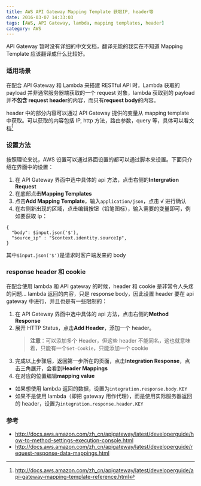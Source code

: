 ```yaml
---
title: AWS API Gateway Mapping Template 获取IP, header等
date: 2016-03-07 14:33:03
tags: [AWS, API Gateway, lambda, mapping templates, header]
category: AWS
---
```


API Gateway 暂时没有详细的中文文档，翻译无能的我实在不知道 Mapping Template 应该翻译成什么比较好。

### 适用场景

在配合 API Gateway 和 Lambda 来搭建 RESTful API 时，Lambda 获取的 payload 并非通常服务器端获取的一个 request 对象，lambda 获取到的 payload 并**不包含 request header**的内容，而只有**request body**的内容。

header 中的部分内容可以通过 API Gateway 提供的变量从 mapping template 中获取。可以获取的内容包括 IP, http 方法，路由参数，query 等，具体可以看文档[^1]

### 设置方法

按照理论来说，AWS 设置可以通过界面设置的都可以通过脚本来设置。下面只介绍在界面中的设置：

1. 在 API Gateway 界面中选中具体的 api 方法，点击右侧的**Intergration Request**
2. 在底部点击**Mapping Templates**
3. 点击**Add Mapping Template**，输入`application/json`，点击 √ 进行确认
4. 在右侧新出现的区域，点击编辑按钮（铅笔图标），输入需要的变量即可，例如要获取 ip：

```
{
  "body": $input.json('$'),
  "source_ip" : "$context.identity.sourceIp",
}
```

其中`$input.json('$')`是请求时客户端发来的 body

### response header 和 cookie

在配合使用 lambda 和 API gateway 的时候，header 和 cookie 是非常令人头疼的问题…
lambda 返回的内容，只是 response body，因此设置 header 要在 api gateway 中进行，并且也是有一些限制的：

1. 在 API Gateway 界面中选中具体的 api 方法，点击右侧的**Method Response**
2. 展开 HTTP Status，点击**Add Header**，添加一个 header。
   > **注意**：可以添加多个 Header，但这些 header 不能同名，这也就意味着，只能有一个`Set-Cookie`，只能添加一个 cookie
3. 完成以上步骤后，返回第一步所在的页面，点击**Integration Response**，点击三角展开，会看到**Header Mappings**
4. 在对应的位置编辑**mapping value**

- 如果想使用 lambda 返回的数据，设置为`integration.response.body.KEY`
- 如果不是使用 lambda（即把 gateway 用作代理），而是使用实际服务器返回的 header，设置为`integration.response.header.KEY`

### 参考

[^1]: http://docs.aws.amazon.com/zh_cn/apigateway/latest/developerguide/api-gateway-mapping-template-reference.html

- http://docs.aws.amazon.com/zh_cn/apigateway/latest/developerguide/how-to-method-settings-execution-console.html
- http://docs.aws.amazon.com/zh_cn/apigateway/latest/developerguide/request-response-data-mappings.html
